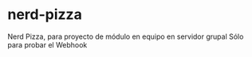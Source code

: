 # nerd-pizza

Nerd Pizza, para proyecto de módulo en equipo en servidor grupal
Sólo para probar el Webhook
